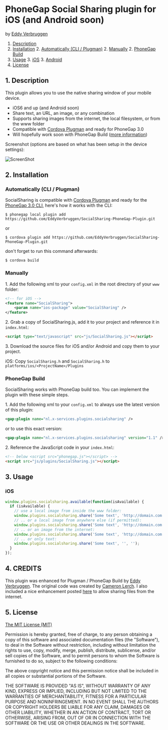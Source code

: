 # PhoneGap Social Sharing plugin for iOS (and Android soon)

by [Eddy Verbruggen](http://www.x-services.nl)

1. [Description](https://github.com/EddyVerbruggen/SocialSharing-PhoneGap-Plugin#1-description)
2. [Installation](https://github.com/EddyVerbruggen/SocialSharing-PhoneGap-Plugin#2-installation)
	2. [Automatically (CLI / Plugman)](https://github.com/EddyVerbruggen/SocialSharing-PhoneGap-Plugin#automatically-cli--plugman)
	2. [Manually](https://github.com/EddyVerbruggen/SocialSharing-PhoneGap-Plugin#manually)
	2. [PhoneGap Build](https://github.com/EddyVerbruggen/SocialSharing-PhoneGap-Plugin#phonegap-build)
3. [Usage](https://github.com/EddyVerbruggen/SocialSharing-PhoneGap-Plugin#3-usage)
	3. [iOS](https://github.com/EddyVerbruggen/SocialSharing-PhoneGap-Plugin#ios)
	3. [Android](https://github.com/EddyVerbruggen/SocialSharing-PhoneGap-Plugin#android)
4. [License](https://github.com/EddyVerbruggen/SocialSharing-PhoneGap-Plugin#5-license)

## 1. Description

This plugin allows you to use the native sharing window of your mobile device.

* iOS6 and up (and Android soon)
* Share text, an URL, an image, or any combination
* Supports sharing images from the internet, the local filesystem, or from the www folder
* Compatible with [Cordova Plugman](https://github.com/apache/cordova-plugman) and ready for PhoneGap 3.0
* Will hopefully work soon with PhoneGap Build ([more information](https://build.phonegap.com/plugins))

Screenshot (options are based on what has been setup in the device settings):

![ScreenShot](https://raw.github.com/bfcam/phonegap-ios-social-plugin/master/screenshot.png)

## 2. Installation

### Automatically (CLI / Plugman)
SocialSharing is compatible with [Cordova Plugman](https://github.com/apache/cordova-plugman) and ready for the [PhoneGap 3.0 CLI](http://docs.phonegap.com/en/3.0.0/guide_cli_index.md.html#The%20Command-line%20Interface_add_features), here's how it works with the CLI:

```
$ phonegap local plugin add https://github.com/EddyVerbruggen/SocialSharing-PhoneGap-Plugin.git
```
or
```
$ cordova plugin add https://github.com/EddyVerbruggen/SocialSharing-PhoneGap-Plugin.git
```
don't forget to run this command afterwards:
```
$ cordova build
```

### Manually

1\. Add the following xml to your `config.xml` in the root directory of your `www` folder:
```xml
<!-- for iOS -->
<feature name="SocialSharing">
	<param name="ios-package" value="SocialSharing" />
</feature>
```

2\. Grab a copy of SocialSharing.js, add it to your project and reference it in `index.html`:
```html
<script type="text/javascript" src="js/SocialSharing.js"></script>
```

3\. Download the source files for iOS and/or Android and copy them to your project.

iOS: Copy `SocialSharing.h` and `SocialSharing.h` to `platforms/ios/<ProjectName>/Plugins`


### PhoneGap Build

SocialSharing works with PhoneGap build too. You can implement the plugin with these simple steps.

1\. Add the following xml to your `config.xml` to always use the latest version of this plugin:
```xml
<gap:plugin name="nl.x-services.plugins.socialsharing" />
```
or to use this exact version:
```xml
<gap:plugin name="nl.x-services.plugins.socialsharing" version="1.1" />
```

2\. Reference the JavaScript code in your `index.html`:
```html
<!-- below <script src="phonegap.js"></script> -->
<script src="js/plugins/SocialSharing.js"></script>
```


## 3. Usage

### iOS

```javascript
window.plugins.socialsharing.available(function(isAvailable) {
  if (isAvailable) {
    // use a local image from inside the www folder:
    window.plugins.socialsharing.share('Some text', 'http://domain.com', 'www/image.gif');
    // .. or a local image from anywhere else (if permitted):
    window.plugins.socialsharing.share('Some text', 'http://domain.com', '/Users/username/Library/Application Support/iPhone/6.1/Applications/25A1E7CF-079F-438D-823B-55C6F8CD2DC0/Documents/.nl.x-services.appname/pics/img.jpg');
    // .. or an image from the internet:
    window.plugins.socialsharing.share('Some text', 'http://domain.com', 'http://domain.com/image.jpg');
    // .. or only text:
    window.plugins.socialsharing.share('Some text', '', '');
  }
});
```


## 4. CREDITS ##

This plugin was enhanced for Plugman / PhoneGap Build by [Eddy Verbruggen](http://www.x-services.nl).
The original code was created by [Cameron Lerch](https://github.com/bfcam/phonegap-ios-social-plugin).
I also included a nice enhancement posted [here](https://github.com/bfcam/phonegap-ios-social-plugin/issues/3#issuecomment-21353674) to allow sharing files from the internet.


## 5. License

[The MIT License (MIT)](http://www.opensource.org/licenses/mit-license.html)

Permission is hereby granted, free of charge, to any person obtaining a copy
of this software and associated documentation files (the "Software"), to deal
in the Software without restriction, including without limitation the rights
to use, copy, modify, merge, publish, distribute, sublicense, and/or sell
copies of the Software, and to permit persons to whom the Software is
furnished to do so, subject to the following conditions:

The above copyright notice and this permission notice shall be included in
all copies or substantial portions of the Software.

THE SOFTWARE IS PROVIDED "AS IS", WITHOUT WARRANTY OF ANY KIND, EXPRESS OR
IMPLIED, INCLUDING BUT NOT LIMITED TO THE WARRANTIES OF MERCHANTABILITY,
FITNESS FOR A PARTICULAR PURPOSE AND NONINFRINGEMENT. IN NO EVENT SHALL THE
AUTHORS OR COPYRIGHT HOLDERS BE LIABLE FOR ANY CLAIM, DAMAGES OR OTHER
LIABILITY, WHETHER IN AN ACTION OF CONTRACT, TORT OR OTHERWISE, ARISING FROM,
OUT OF OR IN CONNECTION WITH THE SOFTWARE OR THE USE OR OTHER DEALINGS IN
THE SOFTWARE.
